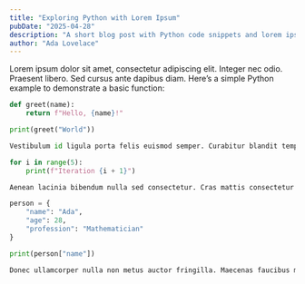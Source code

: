 ```yaml
---
title: "Exploring Python with Lorem Ipsum"
pubDate: "2025-04-28"
description: "A short blog post with Python code snippets and lorem ipsum text."
author: "Ada Lovelace"
---
```


Lorem ipsum dolor sit amet, consectetur adipiscing elit. Integer nec odio. Praesent libero. Sed cursus ante dapibus diam. Here’s a simple Python example to demonstrate a basic function:

```python
def greet(name):
    return f"Hello, {name}!"

print(greet("World"))

Vestibulum id ligula porta felis euismod semper. Curabitur blandit tempus porttitor. Here’s another example showcasing a loop:

for i in range(5):
    print(f"Iteration {i + 1}")

Aenean lacinia bibendum nulla sed consectetur. Cras mattis consectetur purus sit amet fermentum. Below is an example of a Python dictionary:

person = {
    "name": "Ada",
    "age": 28,
    "profession": "Mathematician"
}

print(person["name"])

Donec ullamcorper nulla non metus auctor fringilla. Maecenas faucibus mollis interdum. Happy coding!
```